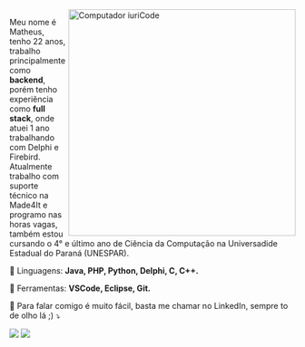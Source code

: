 <img src="https://raw.githubusercontent.com/MicaelliMedeiros/micaellimedeiros/master/image/computer-illustration.png" min-width="400px" max-width="400px" width="400px" align="right" alt="Computador iuriCode">

<p align="left"> 
  Meu nome é Matheus, tenho 22 anos, trabalho principalmente como <strong>backend</strong>, porém tenho experiência como <strong>full stack</strong>, onde atuei 1 ano trabalhando com Delphi e Firebird.<br>
  Atualmente trabalho com suporte técnico na Made4It e programo nas horas vagas, também estou cursando o 4° e último ano de Ciência da Computação na Universadide Estadual do Paraná (UNESPAR).
</p>

<p align="left">
  🦄 Linguagens: <strong>Java, PHP, Python, Delphi, C, C++.</strong>
</p>

<p align="left">
  💼 Ferramentas: <strong>VSCode, Eclipse, Git.</strong>
</p>

<p align="left">
  💌 Para falar comigo é muito fácil, basta me chamar no LinkedIn, sempre to de olho lá ;) ⤵️
</p>

<p align="left">

  <a href="https://www.linkedin.com/in/math787/" target="_blank" alt="Linkedin">
  <img src="https://img.shields.io/badge/-Linkedin-0e76a8?style=flat-square&logo=Linkedin&logoColor=white&link=https://www.linkedin.com/in/math787/" /></a>

  <a href="https://www.instagram.com/matheus.787/" alt="Instagram" target="_blank">
  <img src="https://img.shields.io/badge/-Instagram-DF0174?style=flat-square&labelColor=DF0174&logo=instagram&logoColor=white&link=https://www.instagram.com/matheus.787/"/></a>
</p>  
